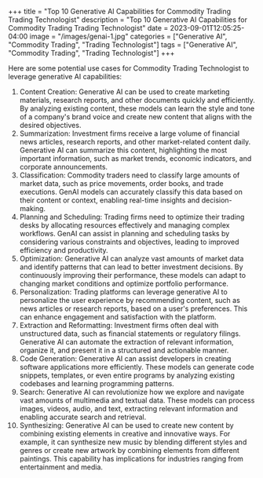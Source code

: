 +++
title = "Top 10 Generative AI Capabilities for Commodity Trading Trading Technologist"
description = "Top 10 Generative AI Capabilities for Commodity Trading Trading Technologist"
date = 2023-09-01T12:05:25-04:00
image = "/images/genai-1.jpg"
categories = ["Generative AI", "Commodity Trading", "Trading Technologist"]
tags = ["Generative AI", "Commodity Trading", "Trading Technologist"]
+++

Here are some potential use cases for Commodity Trading Technologist to leverage generative AI capabilities:

1. Content Creation: Generative AI can be used to create marketing materials, research reports, and other documents quickly and efficiently. By analyzing existing content, these models can learn the style and tone of a company's brand voice and create new content that aligns with the desired objectives.
2. Summarization: Investment firms receive a large volume of financial news articles, research reports, and other market-related content daily. Generative AI can summarize this content, highlighting the most important information, such as market trends, economic indicators, and corporate announcements.
3. Classification: Commodity traders need to classify large amounts of market data, such as price movements, order books, and trade executions. GenAI models can accurately classify this data based on their content or context, enabling real-time insights and decision-making.
4. Planning and Scheduling: Trading firms need to optimize their trading desks by allocating resources effectively and managing complex workflows. GenAI can assist in planning and scheduling tasks by considering various constraints and objectives, leading to improved efficiency and productivity.
5. Optimization: Generative AI can analyze vast amounts of market data and identify patterns that can lead to better investment decisions. By continuously improving their performance, these models can adapt to changing market conditions and optimize portfolio performance.
6. Personalization: Trading platforms can leverage generative AI to personalize the user experience by recommending content, such as news articles or research reports, based on a user's preferences. This can enhance engagement and satisfaction with the platform.
7. Extraction and Reformatting: Investment firms often deal with unstructured data, such as financial statements or regulatory filings. Generative AI can automate the extraction of relevant information, organize it, and present it in a structured and actionable manner.
8. Code Generation: Generative AI can assist developers in creating software applications more efficiently. These models can generate code snippets, templates, or even entire programs by analyzing existing codebases and learning programming patterns.
9. Search: Generative AI can revolutionize how we explore and navigate vast amounts of multimedia and textual data. These models can process images, videos, audio, and text, extracting relevant information and enabling accurate search and retrieval.
10. Synthesizing: Generative AI can be used to create new content by combining existing elements in creative and innovative ways. For example, it can synthesize new music by blending different styles and genres or create new artwork by combining elements from different paintings. This capability has implications for industries ranging from entertainment and media.